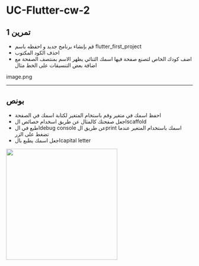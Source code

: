 # UC-Flutter-cw-2

## تمرين 1

- قم بإنشاء برنامج جديد و احفظه باسم flutter_first_project
- احذف الكود المكتوب
- اضف كودك الخاص لتصنع صفحة فيها اسمك الثنائي يظهر الاسم بمنتصف الصفحة مع اضافة بعض التنسيقات على الخط مثال

image.png

---

## بونص

- احفظ اسمك في متغير وقم باستخام المتغير لكتابة اسمك في الصفحة
- اجعل صفحتك كالمثال عن طريق اسخدام خصائص الscaffold
- اطبع في الdebug console عن طريق الprint اسمك باستخدام المتغير عندما تضغط على الزر
- اجعل اسمك يطبع بالcapital letter

<img src="./images/bonus.jpg" height=300 />
